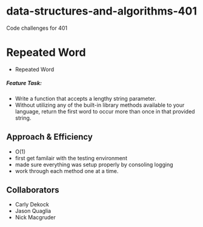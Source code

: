 # data-structures-and-algorithms-401
Code challenges for 401

# Repeated Word
  * Repeated Word


##### Feature Task:

* Write a function that accepts a lengthy string parameter.
* Without utilizing any of the built-in library methods available to your language, return the first word to occur more than once in that provided string.

## Approach & Efficiency
 * O(1)
 * first get familair with the testing environment 
 * made sure everything was setup properly by consoling logging
 * work through each method one at a time.

 ## Collaborators 
 * Carly Dekock
 * Jason Quaglia
 * Nick Macgruder